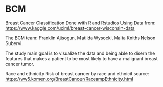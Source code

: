 # BCM
Breast Cancer Classification
Done with R and Rstudios 
Using Data from: 
https://www.kaggle.com/uciml/breast-cancer-wisconsin-data

The BCM team: Franklin Ajisogun, Matilda Wysocki, Malia Kniths Nelson Subervi.

The study main goal is to visualize the data and being able to disern the features that makes a patient to be most likely to have a malignant breast cancer tumor.  

Race and ethnicity
Risk of breast cancer by race and ethnicit source:
 https://ww5.komen.org/BreastCancer/RaceampEthnicity.html
